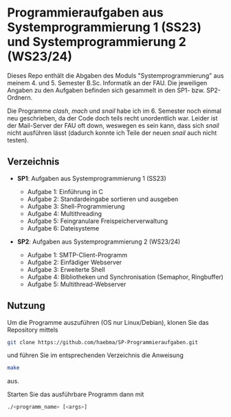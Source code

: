 # Programmieraufgaben aus Systemprogrammierung 1 (SS23) und Systemprogrammierung 2 (WS23/24)

Dieses Repo enthält die Abgaben des Moduls "Systemprogrammierung" aus meinem 4. und 5. Semester B.Sc. Informatik an der FAU. Die jeweiligen Angaben zu den Aufgaben befinden sich gesammelt in den SP1- bzw. SP2-Ordnern.

Die Programme *clash*, *mach* und *snail* habe ich im 6. Semester noch einmal neu geschrieben, da der Code doch teils recht unordentlich war. Leider ist der Mail-Server der FAU oft down, weswegen es sein kann, dass sich *snail* nicht ausführen lässt (dadurch konnte ich Teile der neuen *snail* auch nicht testen).

## Verzeichnis

- **SP1**: Aufgaben aus Systemprogrammierung 1 (SS23)
    - Aufgabe 1: Einführung in C
    - Aufgabe 2: Standardeingabe sortieren und ausgeben
    - Aufgabe 3: Shell-Programmierung
    - Aufgabe 4: Multithreading
    - Aufgabe 5: Feingranulare Freispeicherverwaltung
    - Aufgabe 6: Dateisysteme

- **SP2**: Aufgaben aus Systemprogrammierung 2 (WS23/24)
    - Aufgabe 1: SMTP-Client-Programm
    - Aufgabe 2: Einfädiger Webserver
    - Aufgabe 3: Erweiterte Shell
    - Aufgabe 4: Bibliotheken und Synchronisation (Semaphor, Ringbuffer)
    - Aufgabe 5: Multithread-Webserver

## Nutzung

Um die Programme auszuführen (OS nur Linux/Debian), klonen Sie das Repository mittels  
```bash
git clone https://github.com/haebma/SP-Programmieraufgaben.git
```

und führen Sie im entsprechenden Verzeichnis die Anweisung  
```bash
make
```
aus.

Starten Sie das ausführbare Programm dann mit
```bash
./<programm_name> [<args>]
```